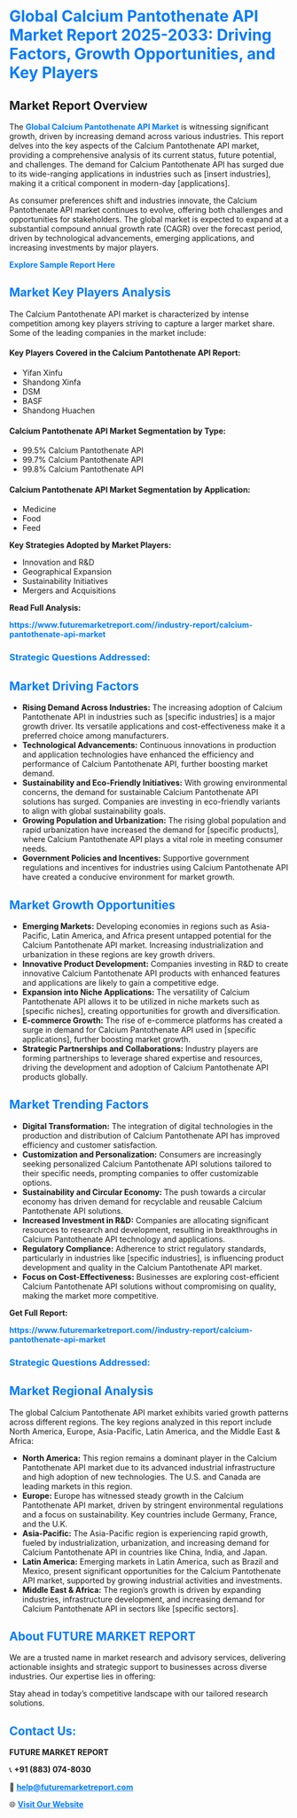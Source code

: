 <h1 style="color: #007BFF;">Global Calcium Pantothenate API Market Report 2025-2033: Driving Factors, Growth Opportunities, and Key Players</h1>

<section id="overview">
<h2>Market Report Overview</h2>
<p>The <a href="https://www.futuremarketreport.com//industry-report/calcium-pantothenate-api-market" style="color: #007BFF; text-decoration: none;"><strong>Global Calcium Pantothenate API Market</strong></a> is witnessing significant growth, driven by increasing demand across various industries. This report delves into the key aspects of the Calcium Pantothenate API market, providing a comprehensive analysis of its current status, future potential, and challenges. The demand for Calcium Pantothenate API has surged due to its wide-ranging applications in industries such as [insert industries], making it a critical component in modern-day [applications].</p>
<p>As consumer preferences shift and industries innovate, the Calcium Pantothenate API market continues to evolve, offering both challenges and opportunities for stakeholders. The global market is expected to expand at a substantial compound annual growth rate (CAGR) over the forecast period, driven by technological advancements, emerging applications, and increasing investments by major players.</p>
</section>

<section id="overview">
<p><a href="https://www.futuremarketreport.com//request-sample/reportId=85381" style="color: #007BFF; text-decoration: none;"><strong>Explore Sample Report Here</strong></a></p>
</section>

<section id="key-players">
<h2 style="color: #007BFF;">Market Key Players Analysis</h2>
<p>The Calcium Pantothenate API market is characterized by intense competition among key players striving to capture a larger market share. Some of the leading companies in the market include:</p>
<h4>Key Players Covered in the Calcium Pantothenate API Report:</h4>
<ul><li>Yifan Xinfu</li><li>Shandong Xinfa</li><li>DSM</li><li>BASF</li><li>Shandong Huachen</li></ul>
<h4>Calcium Pantothenate API Market Segmentation by Type:</h4>
<ul><li>99.5% Calcium Pantothenate API</li><li>99.7% Calcium Pantothenate API</li><li>99.8% Calcium Pantothenate API</li></ul>

<h4>Calcium Pantothenate API Market Segmentation by Application:</h4>
<ul><li>Medicine</li><li>Food</li><li>Feed</li></ul>
<p><strong>Key Strategies Adopted by Market Players:</strong></p>
<ul>
<li>Innovation and R&D</li>
<li>Geographical Expansion</li>
<li>Sustainability Initiatives</li>
<li>Mergers and Acquisitions</li>
</ul>
</section>

<section>
<p><strong>Read Full Analysis: </strong></p><a href="https://www.futuremarketreport.com//industry-report/calcium-pantothenate-api-market" style="color: #007BFF; text-decoration: none;"><strong>https://www.futuremarketreport.com//industry-report/calcium-pantothenate-api-market</strong></a>
<h3 style="color: #007BFF;">Strategic Questions Addressed:</h3>
</section>

<section id="driving-factors">
<h2 style="color: #007BFF;">Market Driving Factors</h2>
<ul>
<li><strong>Rising Demand Across Industries:</strong> The increasing adoption of Calcium Pantothenate API in industries such as [specific industries] is a major growth driver. Its versatile applications and cost-effectiveness make it a preferred choice among manufacturers.</li>
<li><strong>Technological Advancements:</strong> Continuous innovations in production and application technologies have enhanced the efficiency and performance of Calcium Pantothenate API, further boosting market demand.</li>
<li><strong>Sustainability and Eco-Friendly Initiatives:</strong> With growing environmental concerns, the demand for sustainable Calcium Pantothenate API solutions has surged. Companies are investing in eco-friendly variants to align with global sustainability goals.</li>
<li><strong>Growing Population and Urbanization:</strong> The rising global population and rapid urbanization have increased the demand for [specific products], where Calcium Pantothenate API plays a vital role in meeting consumer needs.</li>
<li><strong>Government Policies and Incentives:</strong> Supportive government regulations and incentives for industries using Calcium Pantothenate API have created a conducive environment for market growth.</li>
</ul>
</section>

<section id="growth-opportunities">
<h2 style="color: #007BFF;">Market Growth Opportunities</h2>
<ul>
<li><strong>Emerging Markets:</strong> Developing economies in regions such as Asia-Pacific, Latin America, and Africa present untapped potential for the Calcium Pantothenate API market. Increasing industrialization and urbanization in these regions are key growth drivers.</li>
<li><strong>Innovative Product Development:</strong> Companies investing in R&D to create innovative Calcium Pantothenate API products with enhanced features and applications are likely to gain a competitive edge.</li>
<li><strong>Expansion into Niche Applications:</strong> The versatility of Calcium Pantothenate API allows it to be utilized in niche markets such as [specific niches], creating opportunities for growth and diversification.</li>
<li><strong>E-commerce Growth:</strong> The rise of e-commerce platforms has created a surge in demand for Calcium Pantothenate API used in [specific applications], further boosting market growth.</li>
<li><strong>Strategic Partnerships and Collaborations:</strong> Industry players are forming partnerships to leverage shared expertise and resources, driving the development and adoption of Calcium Pantothenate API products globally.</li>
</ul>
</section>

<section id="trending-factors">
<h2 style="color: #007BFF;">Market Trending Factors</h2>
<ul>
<li><strong>Digital Transformation:</strong> The integration of digital technologies in the production and distribution of Calcium Pantothenate API has improved efficiency and customer satisfaction.</li>
<li><strong>Customization and Personalization:</strong> Consumers are increasingly seeking personalized Calcium Pantothenate API solutions tailored to their specific needs, prompting companies to offer customizable options.</li>
<li><strong>Sustainability and Circular Economy:</strong> The push towards a circular economy has driven demand for recyclable and reusable Calcium Pantothenate API solutions.</li>
<li><strong>Increased Investment in R&D:</strong> Companies are allocating significant resources to research and development, resulting in breakthroughs in Calcium Pantothenate API technology and applications.</li>
<li><strong>Regulatory Compliance:</strong> Adherence to strict regulatory standards, particularly in industries like [specific industries], is influencing product development and quality in the Calcium Pantothenate API market.</li>
<li><strong>Focus on Cost-Effectiveness:</strong> Businesses are exploring cost-efficient Calcium Pantothenate API solutions without compromising on quality, making the market more competitive.</li>
</ul>
</section>

<section>
<p><strong>Get Full Report: </strong></p><a href="https://www.futuremarketreport.com//industry-report/calcium-pantothenate-api-market" style="color: #007BFF; text-decoration: none;"><strong>https://www.futuremarketreport.com//industry-report/calcium-pantothenate-api-market</strong></a>
<h3 style="color: #007BFF;">Strategic Questions Addressed:</h3>
</section>


<section id="regional-analysis">
<h2 style="color: #007BFF;">Market Regional Analysis</h2>
<p>The global Calcium Pantothenate API market exhibits varied growth patterns across different regions. The key regions analyzed in this report include North America, Europe, Asia-Pacific, Latin America, and the Middle East & Africa:</p>
<ul>
<li><strong>North America:</strong> This region remains a dominant player in the Calcium Pantothenate API market due to its advanced industrial infrastructure and high adoption of new technologies. The U.S. and Canada are leading markets in this region.</li>
<li><strong>Europe:</strong> Europe has witnessed steady growth in the Calcium Pantothenate API market, driven by stringent environmental regulations and a focus on sustainability. Key countries include Germany, France, and the U.K.</li>
<li><strong>Asia-Pacific:</strong> The Asia-Pacific region is experiencing rapid growth, fueled by industrialization, urbanization, and increasing demand for Calcium Pantothenate API in countries like China, India, and Japan.</li>
<li><strong>Latin America:</strong> Emerging markets in Latin America, such as Brazil and Mexico, present significant opportunities for the Calcium Pantothenate API market, supported by growing industrial activities and investments.</li>
<li><strong>Middle East & Africa:</strong> The region’s growth is driven by expanding industries, infrastructure development, and increasing demand for Calcium Pantothenate API in sectors like [specific sectors].</li>
</ul>
</section>

<footer>
<h2 style="color: #007BFF;">About FUTURE MARKET REPORT</h2>
<p>We are a trusted name in market research and advisory services, delivering actionable insights and strategic support to businesses across diverse industries. Our expertise lies in offering:</p>

<p>Stay ahead in today’s competitive landscape with our tailored research solutions.</p>

<h2 style="color: #007BFF;">Contact Us:</h2>
<p><strong>FUTURE MARKET REPORT</strong></p>
<p>📞 <strong>+91 (883) 074-8030</strong></p>
<p>📧 <strong><a href="mailto:help@futuremarketreport.com" style="color: #007BFF;">help@futuremarketreport.com</a></strong></p>
<p>🌐 <strong><a href="https://www.futuremarketreport.com/" style="color: #007BFF;">Visit Our Website</a></strong></p>
</footer>